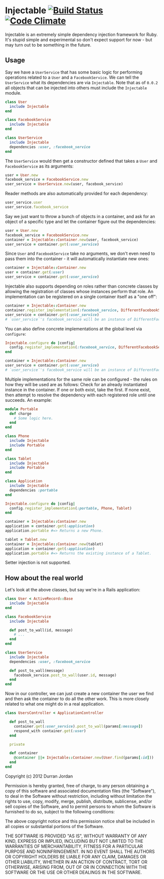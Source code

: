 Injectable [![Build Status](https://secure.travis-ci.org/durran/injectable.png?branch=master&.png)](http://travis-ci.org/durran/injectable) [![Code Climate](https://codeclimate.com/badge.png)](https://codeclimate.com/github/durran/injectable)
========

Injectable is an extremely simple dependency injection framework for Ruby. It's
stupid simple and experimental so don't expect support for now - but may turn out
to be something in the future.

Usage
-----

Say we have a `UserService` that has some basic logic for performing operations
related to a `User` and a `FacebookService`. We can tell the `UserService` what
its dependencies are via `Injectable`. Note that as of `0.0.2` all objects that
can be injected into others must include the `Injectable` module.

```ruby
class User
  include Injectable
end

class FacebookService
  include Injectable
end

class UserService
  include Injectable
  dependencies :user, :facebook_service
end
```

The `UserService` would then get a constructor defined that takes a `User` and
`FacebookService` as its arguments:

```ruby
user = User.new
facebook_service = FacebookService.new
user_service = UserService.new(user, facebook_service)
```

Reader methods are also automatically provided for each dependency:

```ruby
user_service.user
user_service.facebook_service
```

Say we just want to throw a bunch of objects in a container, and ask for an
object of a specific type and let the container figure out the dependencies:

```ruby
user = User.new
facebook_service = FacebookService.new
container = Injectable::Container.new(user, facebook_service)
user_service = container.get(:user_service)
```

Since `User` and `FacebookService` take no arguments, we don't even need to
pass them into the container - it will automatically instantiate new ones:

```ruby
container = Injectable::Container.new
user = container.get(:user)
user_service = container.get(:user_service)
```

Injectable also supports depending on roles rather than concrete classes by
allowing the registration of classes whose instances perform that role. An
implementation can be registered on a single container itself as a "one off":

```ruby
container = Injectable::Container.new
container.register_implementation(:facebook_service, DifferentFacebookService)
user_service = container.get(:user_service)
# `user_service`'s facebook_service will be an instance of DifferentFacebookService
```

You can also define concrete implementations at the global level via `configure`:

```ruby
Injectable.configure do |config|
  config.register_implementation(:facebook_service, DifferentFacebookService)
end

container = Injectable::Container.new
user_service = container.get(:user_service)
# `user_service`'s facebook_service will be an instance of DifferentFacebookService
```

Multiple implementations for the same role can be configured - the rules on how
they will be used are as follows: Check for an already instantiated instance in
the container. If one or both exist, take the first. If none exist, then attempt to
resolve the dependency with each registered role until one succeeds. An example:

```ruby
module Portable
  def charge
    # Some logic here.
  end
end

class Phone
  include Injectable
  include Portable
end

class Tablet
  include Injectable
  include Portable
end

class Application
  include Injectable
  dependencies :portable
end

Injectable.configure do |config|
  config.register_implementation(:portable, Phone, Tablet)
end

container = Injectable::Container.new
application = container.get(:application)
application.portable #=> Returns a new Phone.

tablet = Tablet.new
container = Injectable::Container.new(tablet)
application = container.get(:application)
application.portable #=> Returns the existing instance of a Tablet.
```

Setter injection is not supported.

How about the real world
------------------------

Let's look at the above classes, but say we're in a Rails application:

```ruby
class User < ActiveRecord::Base
  include Injectable
end

class FacebookService
  include Injectable

  def post_to_wall(id, message)
    # ...
  end
end

class UserService
  include Injectable
  dependencies :user, :facebook_service

  def post_to_wall(message)
    facebook_service.post_to_wall(user.id, message)
  end
end
```

Now in our controller, we can just create a new container the user we find
and then ask the container to do all the other work. This is more closely
related to what one might do in a real application.

```ruby
class UsersController < ApplicationController

  def post_to_wall
    container.get(:user_service).post_to_wall(params[:message])
    respond_with container.get(:user)
  end

  private

  def container
    @container ||= Injectable::Container.new(User.find(params[:id]))
  end
end
```

Copyright (c) 2012 Durran Jordan

Permission is hereby granted, free of charge, to any person obtaining
a copy of this software and associated documentation files (the
"Software"), to deal in the Software without restriction, including
without limitation the rights to use, copy, modify, merge, publish,
distribute, sublicense, and/or sell copies of the Software, and to
permit persons to whom the Software is furnished to do so, subject to
the following conditions:

The above copyright notice and this permission notice shall be
included in all copies or substantial portions of the Software.

THE SOFTWARE IS PROVIDED "AS IS", WITHOUT WARRANTY OF ANY KIND,
EXPRESS OR IMPLIED, INCLUDING BUT NOT LIMITED TO THE WARRANTIES OF
MERCHANTABILITY, FITNESS FOR A PARTICULAR PURPOSE AND
NONINFRINGEMENT. IN NO EVENT SHALL THE AUTHORS OR COPYRIGHT HOLDERS BE
LIABLE FOR ANY CLAIM, DAMAGES OR OTHER LIABILITY, WHETHER IN AN ACTION
OF CONTRACT, TORT OR OTHERWISE, ARISING FROM, OUT OF OR IN CONNECTION
WITH THE SOFTWARE OR THE USE OR OTHER DEALINGS IN THE SOFTWARE.
